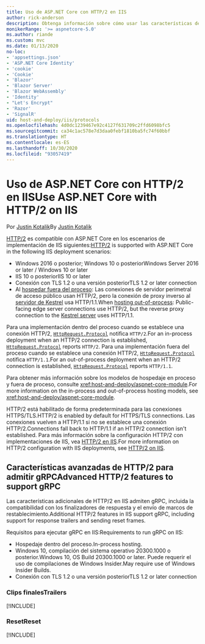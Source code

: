 ```yaml
---
title: Uso de ASP.NET Core con HTTP/2 en IIS
author: rick-anderson
description: Obtenga información sobre cómo usar las características de HTTP/2 con IIS.
monikerRange: '>= aspnetcore-5.0'
ms.author: riande
ms.custom: mvc
ms.date: 01/13/2020
no-loc:
- 'appsettings.json'
- 'ASP.NET Core Identity'
- 'cookie'
- 'Cookie'
- 'Blazor'
- 'Blazor Server'
- 'Blazor WebAssembly'
- 'Identity'
- "Let's Encrypt"
- 'Razor'
- 'SignalR'
uid: host-and-deploy/iis/protocols
ms.openlocfilehash: 4d0dc1239467e92c4127f631709c2ffd6098bfc5
ms.sourcegitcommit: ca34c1ac578e7d3daa0febf1810ba5fc74f60bbf
ms.translationtype: HT
ms.contentlocale: es-ES
ms.lasthandoff: 10/30/2020
ms.locfileid: "93057419"
---
```

# <a name="use-aspnet-core-with-http2-on-iis"></a><span data-ttu-id="ee8f3-103">Uso de ASP.NET Core con HTTP/2 en IIS</span><span class="sxs-lookup"><span data-stu-id="ee8f3-103">Use ASP.NET Core with HTTP/2 on IIS</span></span>

<span data-ttu-id="ee8f3-104">Por [Justin Kotalik](https://github.com/jkotalik)</span><span class="sxs-lookup"><span data-stu-id="ee8f3-104">By [Justin Kotalik](https://github.com/jkotalik)</span></span>

<span data-ttu-id="ee8f3-105">[HTTP/2](https://httpwg.org/specs/rfc7540.html) es compatible con ASP.NET Core en los escenarios de implementación de IIS siguientes:</span><span class="sxs-lookup"><span data-stu-id="ee8f3-105">[HTTP/2](https://httpwg.org/specs/rfc7540.html) is supported with ASP.NET Core in the following IIS deployment scenarios:</span></span>

* <span data-ttu-id="ee8f3-106">Windows 2016 o posterior; Windows 10 o posterior</span><span class="sxs-lookup"><span data-stu-id="ee8f3-106">Windows Server 2016 or later / Windows 10 or later</span></span>
* <span data-ttu-id="ee8f3-107">IIS 10 o posterior</span><span class="sxs-lookup"><span data-stu-id="ee8f3-107">IIS 10 or later</span></span>
* <span data-ttu-id="ee8f3-108">Conexión con TLS 1.2 o una versión posterior</span><span class="sxs-lookup"><span data-stu-id="ee8f3-108">TLS 1.2 or later connection</span></span>
* <span data-ttu-id="ee8f3-109">Al [hospedar fuera del proceso](xref:host-and-deploy/iis/index#out-of-process-hosting-model): Las conexiones de servidor perimetral de acceso público usan HTTP/2, pero la conexión de proxy inverso al [servidor de Kestrel](xref:fundamentals/servers/kestrel) usa HTTP/1.1.</span><span class="sxs-lookup"><span data-stu-id="ee8f3-109">When [hosting out-of-process](xref:host-and-deploy/iis/index#out-of-process-hosting-model): Public-facing edge server connections use HTTP/2, but the reverse proxy connection to the [Kestrel server](xref:fundamentals/servers/kestrel) uses HTTP/1.1.</span></span>

<span data-ttu-id="ee8f3-110">Para una implementación dentro del proceso cuando se establece una conexión HTTP/2, [`HttpRequest.Protocol`](xref:Microsoft.AspNetCore.Http.HttpRequest.Protocol*) notifica `HTTP/2`.</span><span class="sxs-lookup"><span data-stu-id="ee8f3-110">For an in-process deployment when an HTTP/2 connection is established, [`HttpRequest.Protocol`](xref:Microsoft.AspNetCore.Http.HttpRequest.Protocol*) reports `HTTP/2`.</span></span> <span data-ttu-id="ee8f3-111">Para una implementación fuera del proceso cuando se establece una conexión HTTP/2, [`HttpRequest.Protocol`](xref:Microsoft.AspNetCore.Http.HttpRequest.Protocol*) notifica `HTTP/1.1`.</span><span class="sxs-lookup"><span data-stu-id="ee8f3-111">For an out-of-process deployment when an HTTP/2 connection is established, [`HttpRequest.Protocol`](xref:Microsoft.AspNetCore.Http.HttpRequest.Protocol*) reports `HTTP/1.1`.</span></span>

<span data-ttu-id="ee8f3-112">Para obtener más información sobre los modelos de hospedaje en proceso y fuera de proceso, consulte <xref:host-and-deploy/aspnet-core-module>.</span><span class="sxs-lookup"><span data-stu-id="ee8f3-112">For more information on the in-process and out-of-process hosting models, see <xref:host-and-deploy/aspnet-core-module>.</span></span>

<span data-ttu-id="ee8f3-113">HTTP/2 está habilitado de forma predeterminada para las conexiones HTTPS/TLS.</span><span class="sxs-lookup"><span data-stu-id="ee8f3-113">HTTP/2 is enabled by default for HTTPS/TLS connections.</span></span> <span data-ttu-id="ee8f3-114">Las conexiones vuelven a HTTP/1.1 si no se establece una conexión HTTP/2.</span><span class="sxs-lookup"><span data-stu-id="ee8f3-114">Connections fall back to HTTP/1.1 if an HTTP/2 connection isn't established.</span></span> <span data-ttu-id="ee8f3-115">Para más información sobre la configuración HTTP/2 con implementaciones de IIS, vea [HTTP/2 en IIS](/iis/get-started/whats-new-in-iis-10/http2-on-iis).</span><span class="sxs-lookup"><span data-stu-id="ee8f3-115">For more information on HTTP/2 configuration with IIS deployments, see [HTTP/2 on IIS](/iis/get-started/whats-new-in-iis-10/http2-on-iis).</span></span>

## <a name="advanced-http2-features-to-support-grpc"></a><span data-ttu-id="ee8f3-116">Características avanzadas de HTTP/2 para admitir gRPC</span><span class="sxs-lookup"><span data-stu-id="ee8f3-116">Advanced HTTP/2 features to support gRPC</span></span>

<span data-ttu-id="ee8f3-117">Las características adicionales de HTTP/2 en IIS admiten gRPC, incluida la compatibilidad con los finalizadores de respuesta y el envío de marcos de restablecimiento.</span><span class="sxs-lookup"><span data-stu-id="ee8f3-117">Additional HTTP/2 features in IIS support gRPC, including support for response trailers and sending reset frames.</span></span>

<span data-ttu-id="ee8f3-118">Requisitos para ejecutar gRPC en IIS:</span><span class="sxs-lookup"><span data-stu-id="ee8f3-118">Requirements to run gRPC on IIS:</span></span>

* <span data-ttu-id="ee8f3-119">Hospedaje dentro del proceso.</span><span class="sxs-lookup"><span data-stu-id="ee8f3-119">In-process hosting.</span></span>
* <span data-ttu-id="ee8f3-120">Windows 10, compilación del sistema operativo 20300.1000 o posterior.</span><span class="sxs-lookup"><span data-stu-id="ee8f3-120">Windows 10, OS Build 20300.1000 or later.</span></span> <span data-ttu-id="ee8f3-121">Puede requerir el uso de compilaciones de Windows Insider.</span><span class="sxs-lookup"><span data-stu-id="ee8f3-121">May require use of Windows Insider Builds.</span></span>
* <span data-ttu-id="ee8f3-122">Conexión con TLS 1.2 o una versión posterior</span><span class="sxs-lookup"><span data-stu-id="ee8f3-122">TLS 1.2 or later connection</span></span>

### <a name="trailers"></a><span data-ttu-id="ee8f3-123">Clips finales</span><span class="sxs-lookup"><span data-stu-id="ee8f3-123">Trailers</span></span>

[!INCLUDE[](~/includes/trailers.md)]

### <a name="reset"></a><span data-ttu-id="ee8f3-124">Reset</span><span class="sxs-lookup"><span data-stu-id="ee8f3-124">Reset</span></span>

[!INCLUDE[](~/includes/reset.md)]
